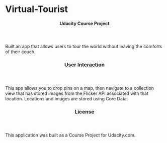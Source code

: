 # Virtual-Tourist
<header>
<h4>Udacity Course Project</h4>
</header>
Built an app that allows users to tour the world without leaving the comforts of their couch.
<header>
   <h3>User Interaction</h3>
</header>
<body>
    <p> 
    This app allows you to drop pins on a map, then navigate to a collection view that has stored images from the Flicker API associated with that location. 
    Locations and images are stored using Core Data.
    </p>
</body>
<header>
    <h3>
     License
    </h3>
</header>
<body>
    <p>
    This application was built as a Course Project for Udacity.com.
    </p>
</body>
